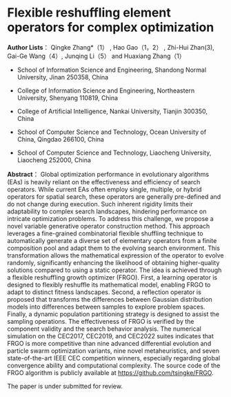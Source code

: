# Flexible reshuffling element operators for complex optimization

**Author Lists**： Qingke Zhang*（1） , Hao Gao（1，2） , Zhi-Hui Zhan(3), Gai-Ge Wang（4）, Junqing Li（5） and Huaxiang Zhang（1）
- School of Information Science and Engineering, Shandong Normal University, Jinan 250358, China
  
- College of Information Science and Engineering, Northeastern University, Shenyang 110819, China
  
- College of Artificial Intelligence, Nankai University, Tianjin 300350, China
  
- School of Computer Science and Technology, Ocean University of China, Qingdao 266100, China
  
- School of Computer Science and Technology, Liaocheng University, Liaocheng 252000, China



**Abstract**： Global optimization performance in evolutionary algorithms (EAs) is heavily reliant on the
effectiveness and efficiency of search operators. While current EAs often employ single,
multiple, or hybrid operators for spatial search, these operators are generally pre-defined and
do not change during execution. Such inherent rigidity limits their adaptability to complex
search landscapes, hindering performance on intricate optimization problems. To address this
challenge, we propose a novel variable generative operator construction method. This approach
leverages a fine-grained combinatorial flexible shuffling technique to automatically generate a
diverse set of elementary operators from a finite composition pool and adapt them to the evolving
search environment. This transformation allows the mathematical expression of the operator to
evolve randomly, significantly enhancing the likelihood of obtaining higher-quality solutions
compared to using a static operator. The idea is achieved through a flexible reshuffling growth
optimizer (FRGO). First, a learning operator is designed to flexibly reshuffle its mathematical
model, enabling FRGO to adapt to distinct fitness landscapes. Second, a reflection operator is
proposed that transforms the differences between Gaussian distribution models into differences
between samples to explore problem spaces. Finally, a dynamic population partitioning strategy
is designed to assist the sampling operations. The effectiveness of FRGO is verified by the
component validity and the search behavior analysis. The numerical simulation on the CEC2017,
CEC2019, and CEC2022 suites indicates that FRGO is more competitive than nine advanced
differential evolution and particle swarm optimization variants, nine novel metaheuristics, and
seven state-of-the-art IEEE CEC competition winners, especially regarding global convergence
ability and computational complexity. The source code of the FRGO algorithm is publicly
available at https://github.com/tsingke/FRGO.


The paper is under submitted for review. 
